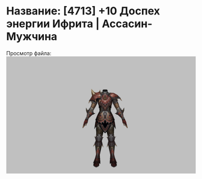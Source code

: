 # Название: [4713] +10 Доспех энергии Ифрита | Ассасин-Мужчина

Просмотр файла:
![p060020.png](p060020.png)